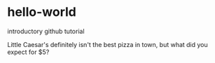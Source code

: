 # hello-world
introductory github tutorial

Little Caesar's definitely isn't the best pizza in town, but what did you expect for $5?
